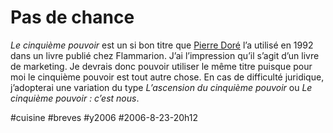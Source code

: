 # Pas de chance

*Le cinquième pouvoir* est un si bon titre que [Pierre Doré](http://www.amazon.fr/gp/product/2080661183/sr=8-6/qid=1156353550/ref=sr_1_6/402-8045808-0112144?ie=UTF8&s=gateway) l’a utilisé en 1992 dans un livre publié chez Flammarion. J’ai l’impression qu’il s’agit d’un livre de marketing. Je devrais donc pouvoir utiliser le même titre puisque pour moi le cinquième pouvoir est tout autre chose. En cas de difficulté juridique, j’adopterai une variation du type *L’ascension du cinquième pouvoir* ou *Le cinquième pouvoir : c’est nous*.

#cuisine #breves #y2006 #2006-8-23-20h12
